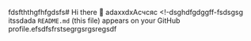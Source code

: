 fdsfththgfhfgdsfs# Hi there 👋
adaxxdxAсчсяс
<!-dsghdfgdggff-fsdsgsg itssdada `README.md` (this file) appears on your GitHub profile.efsdfsfrstsegrgsrgsregsdf

